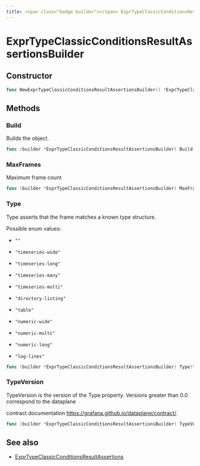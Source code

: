 ```yaml
---
title: <span class="badge builder"></span> ExprTypeClassicConditionsResultAssertionsBuilder
---
```

# <span class="badge builder"></span> ExprTypeClassicConditionsResultAssertionsBuilder

## Constructor

```go
func NewExprTypeClassicConditionsResultAssertionsBuilder() *ExprTypeClassicConditionsResultAssertionsBuilder
```
## Methods

### <span class="badge object-method"></span> Build

Builds the object.

```go
func (builder *ExprTypeClassicConditionsResultAssertionsBuilder) Build() (ExprTypeClassicConditionsResultAssertions, error)
```

### <span class="badge object-method"></span> MaxFrames

Maximum frame count

```go
func (builder *ExprTypeClassicConditionsResultAssertionsBuilder) MaxFrames(maxFrames int64) *ExprTypeClassicConditionsResultAssertionsBuilder
```

### <span class="badge object-method"></span> Type

Type asserts that the frame matches a known type structure.

Possible enum values:

 - `""` 

 - `"timeseries-wide"` 

 - `"timeseries-long"` 

 - `"timeseries-many"` 

 - `"timeseries-multi"` 

 - `"directory-listing"` 

 - `"table"` 

 - `"numeric-wide"` 

 - `"numeric-multi"` 

 - `"numeric-long"` 

 - `"log-lines"` 

```go
func (builder *ExprTypeClassicConditionsResultAssertionsBuilder) Type(typeArg expr.TypeClassicConditionsType) *ExprTypeClassicConditionsResultAssertionsBuilder
```

### <span class="badge object-method"></span> TypeVersion

TypeVersion is the version of the Type property. Versions greater than 0.0 correspond to the dataplane

contract documentation https://grafana.github.io/dataplane/contract/.

```go
func (builder *ExprTypeClassicConditionsResultAssertionsBuilder) TypeVersion(typeVersion []int64) *ExprTypeClassicConditionsResultAssertionsBuilder
```

## See also

 * <span class="badge object-type-struct"></span> [ExprTypeClassicConditionsResultAssertions](./object-ExprTypeClassicConditionsResultAssertions.md)
